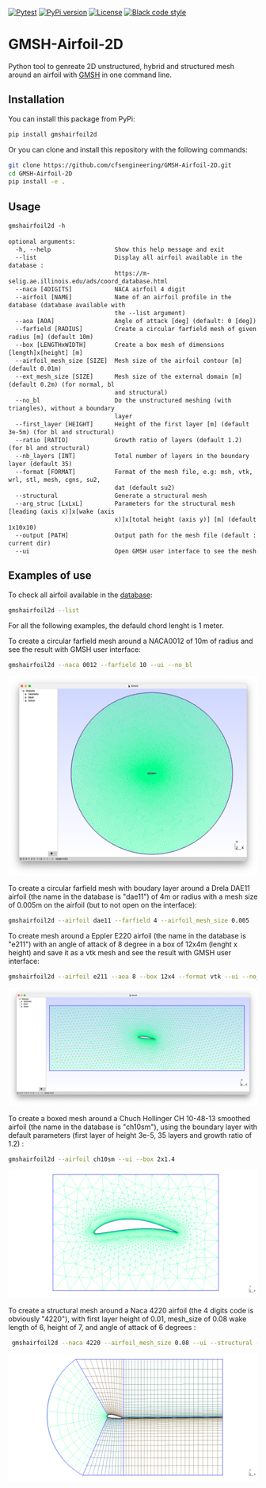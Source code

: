 [![Pytest](https://github.com/cfsengineering/GMSH-Airfoil-2D/actions/workflows/pytest.yml/badge.svg?branch=main)](https://github.com/cfsengineering/GMSH-Airfoil-2D/actions/workflows/pytest.yml)
[![PyPi version](https://img.shields.io/pypi/v/gmshairfoil2d.svg)](https://pypi.python.org/pypi/gmshairfoil2d)
[![License](https://img.shields.io/badge/license-Apache%202-blue.svg)](https://github.com/cfsengineering/GMSH-Airfoil-2D/blob/main/LICENSE)
[![Black code style](https://img.shields.io/badge/code%20style-black-000000.svg)](https://github.com/psf/black)

# GMSH-Airfoil-2D

Python tool to genreate 2D unstructured, hybrid and structured mesh around an airfoil with [GMSH](https://gmsh.info/) in one command line.

## Installation

You can install this package from PyPi:

```bash
pip install gmshairfoil2d
```

Or you can clone and install this repository with the following commands:

```bash
git clone https://github.com/cfsengineering/GMSH-Airfoil-2D.git
cd GMSH-Airfoil-2D
pip install -e .
```

## Usage

```text
gmshairfoil2d -h                                    

optional arguments:
  -h, --help                  Show this help message and exit
  --list                      Display all airfoil available in the database :
                              https://m-selig.ae.illinois.edu/ads/coord_database.html
  --naca [4DIGITS]            NACA airfoil 4 digit
  --airfoil [NAME]            Name of an airfoil profile in the database (database available with
                              the --list argument)
  --aoa [AOA]                 Angle of attack [deg] (default: 0 [deg])
  --farfield [RADIUS]         Create a circular farfield mesh of given radius [m] (default 10m)
  --box [LENGTHxWIDTH]        Create a box mesh of dimensions [length]x[height] [m]
  --airfoil_mesh_size [SIZE]  Mesh size of the airfoil contour [m] (default 0.01m)
  --ext_mesh_size [SIZE]      Mesh size of the external domain [m] (default 0.2m) (for normal, bl
                              and structural)
  --no_bl                     Do the unstructured meshing (with triangles), without a boundary
                              layer
  --first_layer [HEIGHT]      Height of the first layer [m] (default 3e-5m) (for bl and structural)
  --ratio [RATIO]             Growth ratio of layers (default 1.2) (for bl and structural)
  --nb_layers [INT]           Total number of layers in the boundary layer (default 35)
  --format [FORMAT]           Format of the mesh file, e.g: msh, vtk, wrl, stl, mesh, cgns, su2,
                              dat (default su2)
  --structural                Generate a structural mesh
  --arg_struc [LxLxL]         Parameters for the structural mesh [leading (axis x)]x[wake (axis
                              x)]x[total height (axis y)] [m] (default 1x10x10)
  --output [PATH]             Output path for the mesh file (default : current dir)
  --ui                        Open GMSH user interface to see the mesh

```

## Examples of use

To check all airfoil available in the [database](https://m-selig.ae.illinois.edu/ads/coord_database.html):

```bash
gmshairfoil2d --list
```

For all the following examples, the defauld chord lenght is 1 meter.

To create a circular farfield mesh around a NACA0012 of 10m of radius and see the result with GMSH user interface:

```bash
gmshairfoil2d --naca 0012 --farfield 10 --ui --no_bl
```

![GMSH user interface with the 2D mesh](images/example_mesh.png)

To create a circular farfield mesh with boudary layer around a Drela DAE11 airfoil (the name in the database is "dae11") of 4m or radius with a mesh size of 0.005m on the airfoil (but to not open on the interface):

```bash
gmshairfoil2d --airfoil dae11 --farfield 4 --airfoil_mesh_size 0.005
```

To create mesh around a Eppler E220 airfoil (the name in the database is "e211") with an angle of attack of 8 degree in a box of 12x4m (lenght x height) and save it as a vtk mesh and see the result with GMSH user interface:

```bash
gmshairfoil2d --airfoil e211 --aoa 8 --box 12x4 --format vtk --ui --no_bl
```

![GMSH user interface with the 2D mesh, rectangular box](images/example_mesh_box.png)



To create a boxed mesh around a Chuch Hollinger CH 10-48-13 smoothed airfoil (the name in the database is "ch10sm"), using the boundary layer with default parameters (first layer of height 3e-5, 35 layers and growth ratio of 1.2) :

```bash
gmshairfoil2d --airfoil ch10sm --ui --box 2x1.4
```

![GMSH result with 2D mesh with boundary layer, rectangular box](images/example_ch10sm_bl.png)


To create a structural mesh around a Naca 4220 airfoil (the 4 digits code is obviously "4220"), with first layer height of 0.01, mesh_size of 0.08 wake length of 6, height of 7, and angle of attack of 6 degrees :

```bash
 gmshairfoil2d --naca 4220 --airfoil_mesh_size 0.08 --ui --structural --first_layer 0.01 --arg_struc 6x7 --aoa 6
```

![GMSH result with 2D structural mesh](images/example_structural_naca4220.png)
